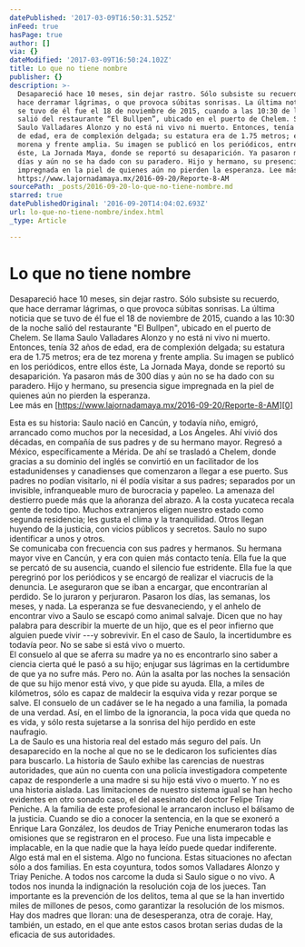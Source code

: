```yaml
---
datePublished: '2017-03-09T16:50:31.525Z'
inFeed: true
hasPage: true
author: []
via: {}
dateModified: '2017-03-09T16:50:24.102Z'
title: Lo que no tiene nombre
publisher: {}
description: >-
  Desapareció hace 10 meses, sin dejar rastro. Sólo subsiste su recuerdo, que
  hace derramar lágrimas, o que provoca súbitas sonrisas. La última noticia que
  se tuvo de él fue el 18 de noviembre de 2015, cuando a las 10:30 de la noche
  salió del restaurante “El Bullpen”, ubicado en el puerto de Chelem. Se llama
  Saulo Valladares Alonzo y no está ni vivo ni muerto. Entonces, tenía 32 años
  de edad, era de complexión delgada; su estatura era de 1.75 metros; era de tez
  morena y frente amplia. Su imagen se publicó en los periódicos, entre ellos
  éste, La Jornada Maya, donde se reportó su desaparición. Ya pasaron más de 300
  días y aún no se ha dado con su paradero. Hijo y hermano, su presencia sigue
  impregnada en la piel de quienes aún no pierden la esperanza. Lee más en
  https://www.lajornadamaya.mx/2016-09-20/Reporte-8-AM
sourcePath: _posts/2016-09-20-lo-que-no-tiene-nombre.md
starred: true
datePublishedOriginal: '2016-09-20T14:04:02.693Z'
url: lo-que-no-tiene-nombre/index.html
_type: Article

---
```

# Lo que no tiene nombre

Desapareció hace 10 meses, sin dejar rastro. Sólo subsiste su recuerdo, que hace derramar lágrimas, o que provoca súbitas sonrisas. La última noticia que se tuvo de él fue el 18 de noviembre de 2015, cuando a las 10:30 de la noche salió del restaurante "El Bullpen", ubicado en el puerto de Chelem. Se llama Saulo Valladares Alonzo y no está ni vivo ni muerto. Entonces, tenía 32 años de edad, era de complexión delgada; su estatura era de 1.75 metros; era de tez morena y frente amplia. Su imagen se publicó en los periódicos, entre ellos éste, La Jornada Maya, donde se reportó su desaparición. Ya pasaron más de 300 días y aún no se ha dado con su paradero. Hijo y hermano, su presencia sigue impregnada en la piel de quienes aún no pierden la esperanza.   
Lee más en [https://www.lajornadamaya.mx/2016-09-20/Reporte-8-AM][0]

Esta es su historia: Saulo nació en Cancún, y todavía niño, emigró, arrancado como muchos por la necesidad, a Los Ángeles. Ahí vivió dos décadas, en compañía de sus padres y de su hermano mayor. Regresó a México, específicamente a Mérida. De ahí se trasladó a Chelem, donde gracias a su dominio del inglés se convirtió en un facilitador de los estadunidenses y canadienses que comenzaron a llegar a ese puerto. Sus padres no podían visitarlo, ni él podía visitar a sus padres; separados por un invisible, infranqueable muro de burocracia y papeleo. La amenaza del destierro puede más que la añoranza del abrazo. A la costa yucateca recala gente de todo tipo. Muchos extranjeros eligen nuestro estado como segunda residencia; les gusta el clima y la tranquilidad. Otros llegan huyendo de la justicia, con vicios públicos y secretos. Saulo no supo identificar a unos y otros.  
Se comunicaba con frecuencia con sus padres y hermanos. Su hermana mayor vive en Cancún, y era con quien más contacto tenía. Ella fue la que se percató de su ausencia, cuando el silencio fue estridente. Ella fue la que peregrinó por los periódicos y se encargó de realizar el viacrucis de la denuncia. Le aseguraron que se iban a encargar, que encontrarían al perdido. Se lo juraron y perjuraron. Pasaron los días, las semanas, los meses, y nada. La esperanza se fue desvaneciendo, y el anhelo de encontrar vivo a Saulo se escapó como animal salvaje. Dicen que no hay palabra para describir la muerte de un hijo, que es el peor infierno que alguien puede vivir ---y sobrevivir. En el caso de Saulo, la incertidumbre es todavía peor. No se sabe si está vivo o muerto.  
El consuelo al que se aferra su madre ya no es encontrarlo sino saber a ciencia cierta qué le pasó a su hijo; enjugar sus lágrimas en la certidumbre de que ya no sufre más. Pero no. Aún la asalta por las noches la sensación de que su hijo menor está vivo, y que pide su ayuda. Ella, a miles de kilómetros, sólo es capaz de maldecir la esquiva vida y rezar porque se salve. El consuelo de un cadáver se le ha negado a una familia, la pomada de una verdad. Así, en el limbo de la ignorancia, la poca vida que queda no es vida, y sólo resta sujetarse a la sonrisa del hijo perdido en este naufragio.  
La de Saulo es una historia real del estado más seguro del país. Un desaparecido en la noche al que no se le dedicaron los suficientes días para buscarlo. La historia de Saulo exhibe las carencias de nuestras autoridades, que aún no cuenta con una policía investigadora competente capaz de responderle a una madre si su hijo está vivo o muerto. Y no es una historia aislada. Las limitaciones de nuestro sistema igual se han hecho evidentes en otro sonado caso, el del asesinato del doctor Felipe Triay Peniche. A la familia de este profesional le arrancaron incluso el bálsamo de la justicia. Cuando se dio a conocer la sentencia, en la que se exoneró a Enrique Lara González, los deudos de Triay Peniche enumeraron todas las omisiones que se registraron en el proceso. Fue una lista impecable e implacable, en la que nadie que la haya leído puede quedar indiferente.  
Algo está mal en el sistema. Algo no funciona. Estas situaciones no afectan sólo a dos familias. En esta coyuntura, todos somos Valladares Alonzo y Triay Peniche. A todos nos carcome la duda si Saulo sigue o no vivo. A todos nos inunda la indignación la resolución coja de los jueces. Tan importante es la prevención de los delitos, tema al que se la han invertido miles de millones de pesos, como garantizar la resolución de los mismos. Hay dos madres que lloran: una de desesperanza, otra de coraje. Hay, también, un estado, en el que ante estos casos brotan serias dudas de la eficacia de sus autoridades.

[0]: https://www.lajornadamaya.mx/2016-09-20/Reporte-8-AM